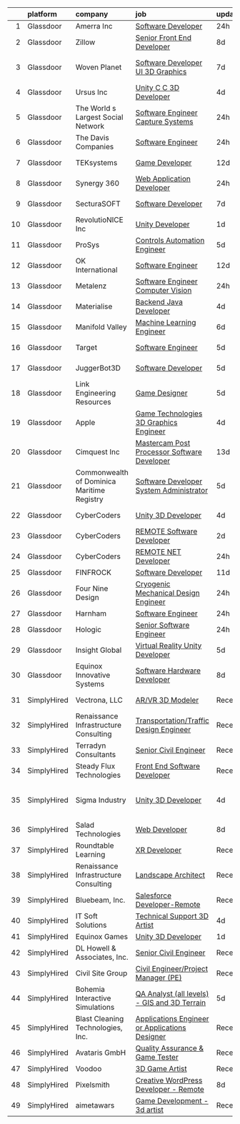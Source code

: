 

|    | platform    | company                                    | job                                                                                                                                                                                                                                                                                                                                                                                                                                                                                                                                                                                                                                                                                                                                                                                                                                                                                                                                                                                                                                                                                                                                                                                                                                                                                                                                                                                  | update_time   | location                   |
|---:|:------------|:-------------------------------------------|:-------------------------------------------------------------------------------------------------------------------------------------------------------------------------------------------------------------------------------------------------------------------------------------------------------------------------------------------------------------------------------------------------------------------------------------------------------------------------------------------------------------------------------------------------------------------------------------------------------------------------------------------------------------------------------------------------------------------------------------------------------------------------------------------------------------------------------------------------------------------------------------------------------------------------------------------------------------------------------------------------------------------------------------------------------------------------------------------------------------------------------------------------------------------------------------------------------------------------------------------------------------------------------------------------------------------------------------------------------------------------------------|:--------------|:---------------------------|
|  1 | Glassdoor   | Amerra  Inc                                | [Software Developer](https://www.glassdoor.com/partner/jobListing.htm?pos=113&ao=1110586&s=58&guid=000001811e14477b8648301fc4e10669&src=GD_JOB_AD&t=SR&vt=w&ea=1&cs=1_3248fee7&cb=1654067054982&jobListingId=1007906243841&cpc=870769263AED881C&jrtk=3-0-1g4f18i2apkq3801-1g4f18i2n2cgv000-9ef227baf8ffa14c--6NYlbfkN0DeXU0vMxLyKhfauY-dgUBa_3v1DHLtGGo4EP_Dl8CiY1CXhE0Alsdb5zy3tqGQyflpbEzbcX0AHPVPfSwl0YpHq0QpWm_2AeC-HeXi_1xw8TQLltIoA67W5-A_Wuo-dVPnC4cjwO4bSvVoTedQ_HpRNfGU5fGpF-9AfN8xqZkaA-YUrwv0-qXnTRQRukpY2705gX5cJojpHjo3CwAoQopZtTfU1xrMVjLFAPSO0NyPLQKP6EgGJEnZ-iVI_9zdMZig_VT_3vl4qoZ6WoWqW3Hy8vgYYe5Y4SfzilHMO7y6ix6HeOtWlaEj0B19ubkbrremhUAUGNAiwqiWt-OcT0Nn6E39UPTwwPPr_TcfiSVXXv_z_asq38mq4MekoLRhKGSqLMXytjr6XPxn6pSC6dalgNbTligLDv5tb2XywChX5jgpcTm3ioXvhjSsmfF7PJRQR8xwB9fFzZzQfexhvl5GHR4-RNjvPuVrB_5clwZesSFGc34LyU3BohyBvUo5TGAbl-YOjfB89w%3D%3D)                                                                                                                                                                                                                                                                                                                                                                                                                                                                                                            | 24h           | Houston, TX                |
|  2 | Glassdoor   | Zillow                                     | [Senior Front End Developer](https://www.glassdoor.com/partner/jobListing.htm?pos=115&ao=1110586&s=58&guid=000001811e14477b8648301fc4e10669&src=GD_JOB_AD&t=SR&vt=w&cs=1_0fb8f992&cb=1654067054983&jobListingId=1007885818152&cpc=61B26E8FEFFA679F&jrtk=3-0-1g4f18i2apkq3801-1g4f18i2n2cgv000-5f1ab62f840b6fab--6NYlbfkN0ANMurRYyPEXg08u6OamUd1Mvhk-zhFSGYIZgoJR86UvQ_x0FKK8TrZZD49G3rLjS_Y1LbQWLx5jycOR6013cxawdBDgXjNWoLra0NK2tGSUKFhweRgdIxRSTkplgTUpz3ePSqK2BaeWgbq5Rm-Yt5puBME04TASXW0MJDXH9qJzEPorQn0Fn67XGb2Xw9OrXKhXX4wcmIUboz4X1s9zlOyGWgXA0-Z4xrO13dj2ou84DwmfvyhGbYNMrcDD5RFQ6_XaMmSTWE-uMXThpae19rguBp7gLtvcbN58rJy6hjhZLK1sfwjGi9h6QBOpJqnKT0HhZaTJ8TIy0ei5jPYd2-BRiKTp9-iWUwjiRSqGjQeMTugl12qCra5C-fVmM_GeM7Mk3zQyEoVuS-baw0bfHfO9E4x2K7CISb5HulDxqKR0f8WV8t1Oht8068kLqcxwiNeY_YXiTn45mAJelND-fbXznE7N5dS9Yt6c2jZ-zS7pX_Ac_xOv-Gnwi5Dh1mK2Evs51LnTK-1dV5Hm8aLXHOxPpAkI80QUUwT0tGLPP67anT8f-Du1vh8-JuNxjcM0VUMAiCRd76wv24KcglFyeHZKR-atvEZ7fqreNMJEudo7I033ECrlV26H-qL0l1BdcUbIpT1QVQSPtVDmjr9PKvxOUthdhitxlao5_0INq1WipRAPQtqLUmZdDO7UE__9AwyFsoUQKn6ety357DAgdUjBJ84PTZ-IFt7fLDULYktT0c_YN4S2uiWpk1sLgHHjVg1XQ9FwedhqJBmlDoDDVodwecHw2WexK_jeiYgyjjM0WrulFfpe9xcZgxCsw_ydK0Goy7k4KPtqK2pTutG0zzsmhwmK-kagh54iYK8dM8Nb6Uk_dJH6vY-ggRTGo4iEWsCnROMwnswHBv8s5f6v2ecu4ncBFab5mY%3D)                                                                                       | 8d            | Seattle, WA                |
|  3 | Glassdoor   | Woven Planet                               | [Software Developer  UI 3D Graphics ](https://www.glassdoor.com/partner/jobListing.htm?pos=122&ao=1110586&s=58&guid=000001811e14477b8648301fc4e10669&src=GD_JOB_AD&t=SR&vt=w&ea=1&cs=1_8b4dbe6e&cb=1654067054984&jobListingId=1007890992132&cpc=280AB1FAEDD8D536&jrtk=3-0-1g4f18i2apkq3801-1g4f18i2n2cgv000-7c8ecdf940791dc0--6NYlbfkN0DSgjPPcnEdvoK3uuxfISLALE6pB1FR7YSHOr_tSg5_QCn410VK5Ds4sai37YL-FnH_M2Fnv0gjQ9TOzNTRle5O8StGDaF5nwXTjI4WZakCJvD0hoVC8rY9ZivgsNBzAZH1yAVgljWPxrQjSfhDdac-mVtFJvKlX_SSyDg74TVmkLWO-wnLXDbREEOO9CcPjAjpMOwZYj8XVm7O8KheqDZig0UoGQJfkwHFJbr_gMH89GKTlK_raMKANvimFaPCaaxzMhIoNoxlfolOpvzVH25ZOgtW-ZU-7dO97_YhlBV5OVPWXIlrwGrTX9vtffm7AqqD6FXKzZSEd27kPdBH5ctHSjaKvWGn1SC1G51poN_KUc1PQQT09MuIHo6znS3EIubzjpnZOKTdyeyheZn7TKTR4lLKJTriqodws_iQttOYNXpBrZqThup-KyikZs_IOXl8_N3zFKhLQ8FtgU6z48zlG6T-kgAOlDrbTA7R6EjH2ByY8zR2OAsaKI6J_p9um2v-4aytvw6vrqaIi6j_mNbN3hkpiFuuAHnf38SbJnypt42I8e8BOMFJD9RgXjLtukI%3D)                                                                                                                                                                                                                                                                                                                                                                                                                                         | 7d            | San Francisco, CA          |
|  4 | Glassdoor   | Ursus  Inc                                 | [Unity C C   3D Developer](https://www.glassdoor.com/partner/jobListing.htm?pos=119&ao=1110586&s=58&guid=000001811e14477b8648301fc4e10669&src=GD_JOB_AD&t=SR&vt=w&ea=1&cs=1_0c7f8eff&cb=1654067054984&jobListingId=1007899085214&cpc=F5E96E35A1725171&jrtk=3-0-1g4f18i2apkq3801-1g4f18i2n2cgv000-e94ba3e8f5e09dfd--6NYlbfkN0CT8vBT9H5mqECx2dfLV_FONLPDKpIRssxVwtj05Tmm4rA5I0VNOPdM1oYsK66ov5pDGOLJHGnDLBGJyQ1GPi5-bziv7MwQqUEBr1DOUreN8GzYgEC_gJlyWgSfTpdGPPjD4QSlY1HIR-NFpcoAXS27VgnrBDy-bqdhYISd3i7bD79cjzAdSEJN2VeD1TohrI3Kl6f4QCjwczBeNwLH492qEibsIYUqUqv1obeyjhm_U6tXQQQYMvB0oqKZB-4clx3_VDDAtfbIzk20XcGIijaVf1iB5mIjDtsGc4bWVqeZW3rlvCylL6PtwqdlxRLcC_tusSnNKVurm-c1d-GjwcYDbIZNJ-DYqS4hw0VrJlq6llBSDVc-Juf__BadU0uzlxcgotLz-PTagkCbRMooCz2tqROxSl77ccmnRe8YFBMa5JaGtHwi2RJKsPo6Q8-wOUWNO2badF__AL8lRiR1jB6wgrkY_tnA_IcKQY75uzsv6KklGQez1PKJPY6FuPwL5XO2CcnqrSpUAULfcM_Ppmvx3sYvzx2bfNcnQ9hq26Ue9hZ4UliYg5_TnB0P_jKdQM-8Pb9uNtvQftgX9eNodxidmBu829yg7UXZqN04zJ02tFrM9HrTHHn_4H10l-289Jz7ydgfakbEOw9fj-IxE7JMHVM1X0b-9kK6skXSSgXImGtviEM_D0yuKEIW3CCjlvwFHY5hHjD3lF6-iaGu4C2SS2jGZLlrUfnEDIVYkA2sjGKpC4yik7z-ZQ-vipvvfp9-bZz3R2l07q3hqmt-iFcy2gkb3aDnrS_M0kASQfdxhkdR6ZJkQ5lyZBEB8xiBRrcx4BeWBP5oC9udh6T3o3C_D73HDg5BcnPE37CiTXU1ew1T7mjjtC4P_-WqBUJPekafQ6ROBTlJ1gRyd3UWK7lwCPGM26tJCYljeMD3pDL5r5N7smstZVKHXBeyEUyAZ3LH6-GnZeo14ah6-ueF6PZFod5bV0wtI2M4vw9JvY-yvG3nooypHVVS)  | 4d            | Redmond, WA                |
|  5 | Glassdoor   | The World s Largest Social Network         | [Software Engineer  Capture Systems](https://www.glassdoor.com/partner/jobListing.htm?pos=127&ao=1110586&s=58&guid=000001811e14477b8648301fc4e10669&src=GD_JOB_AD&t=SR&vt=w&ea=1&cs=1_2d13b541&cb=1654067054985&jobListingId=1007906711836&cpc=F5E96E35A1725171&jrtk=3-0-1g4f18i2apkq3801-1g4f18i2n2cgv000-79c8db4cfa7dead7--6NYlbfkN0DSgjPPcnEdvoK3uuxfISLALE6pB1FR7YSHOr_tSg5_QCn410VK5Ds4bQGcKtrI548lXiDamFa7Aft6JX3T9IceIq32Z2oAhUEilFu0dQTXI3GJUxm8jQIlBLIFTxtUbZup58ZMFBHEPo2sK4SobFEqB_O2CRgBDnjAWLr8WediJ2dTcjs2ves9NvEU7fjOYMJS2sMaVxHGWk-SvcAFOEB7m8UlCmmWCzX2Vi92CbwrUciQaz2qz7zcNANWs9eVeWSWMG_JWMDEp52KkQyfC80pyDTeUO6edeN1pKXvMq9XCecfzyJEuAaOS2g3r58lGxzeQbH4SQmB0v75sXisQf1O7pmEvcEoXNiW9vYkTC7xitTiHA1-9bd5SLpOLyWs20wGXdxaHSQzbybCy-Xhws_3b43sD2Zil0njAwnsw4yRQeVv_vDBUuVIQ5aHC0gdyEFm1MNTG85xlny6lOiZ7Lh1d1QkGxeRWfF-1nEvR30LNqK0ttAoeL24wpMx7ZuNOF66sXJ3B5iGrFmkh_xVpUDpd1wTj00ZofgV3zsElmieuWlGxAbWYIC65BTY8hkzZQHz6p8C-y3TMg%3D%3D)                                                                                                                                                                                                                                                                                                                                                                                                                            | 24h           | Sausalito, CA              |
|  6 | Glassdoor   | The Davis Companies                        | [Software Engineer](https://www.glassdoor.com/partner/jobListing.htm?pos=108&ao=1110586&s=58&guid=000001811e14477b8648301fc4e10669&src=GD_JOB_AD&t=SR&vt=w&ea=1&cs=1_e67dae3d&cb=1654067054981&jobListingId=1007906999295&cpc=7B914D47B0B0E7B2&jrtk=3-0-1g4f18i2apkq3801-1g4f18i2n2cgv000-eb9eb2108eb93354--6NYlbfkN0BRcvveF7UWhwRa-pIH6Y9cCEJrKOIzaA2LVLoaFhHjlPHZrbi-s8scUVN2jhN3AJNsIFM-1ivehLN8XZyKKd7ziJShB8S45CMX2JZa5AOnyaeyy4Nf3pwkMbw30OBq6uIZwxj6aId5AvBLEodQbdaOz5yyuYQcr9kDYg1-sKV9rh7YEICG3FqgKDOr-n0wdCw4ITv_RP39ivAzDWJGe0yJ6FvQ2OtLEqihd8D112-9MvGc4tPkr5q7Lv1_s6sI0wm5l1MeTvgzJs92xRyfAmpFi9MY_eHOYoVMCqaqGrpy-DUhkVp9DZ-dyrkf9p1Qp3ndhBIY938HKRfkpYTEkVeax56ZvxByAWKCx77sXlNvQx7c5d42NOWaq-7PaLW9lwwY4m0gtvx12q9iMBpE4iS2efTsiIIxRw_i_lyvXR4_jaYNROm629YVF9mWmPh3UImo9m5V86yvoxsZg7zLsiVcKjwYdvPvelF_uDtnQJoZT8Y3I2n4FJVioyEF1MLhjDIL_0YWSh1CJTLoSk3iDD0-O1VtxKalt0QENHBWXpuuTQSNjU821fb41IPMcTfpzl8-WctpEK0aZOXBDMaSWEzTbAlsh63DYFmS1-i-ArTPalyOmXxHp7miNSNZdp66y812ohtnr2S2VmDfHtg8wEh8KTOrGmWe_xDIqtHU6schSHa8uyvdVM76zfIk8FVcdTBSnJVZe3C9YAvsf8ShyKMHGsSM3-D0IOLemi8sDjLJ1JJDFKasB2cY4klcfrKMdiNbGpODPtWlqlA6fpD2BmoGD6kPxkct61k5rRH5pHKzni4EES4NVuGb)                                                                                                                                                                                                         | 24h           | Natick, MA                 |
|  7 | Glassdoor   | TEKsystems                                 | [Game Developer](https://www.glassdoor.com/partner/jobListing.htm?pos=124&ao=1110586&s=58&guid=000001811e14477b8648301fc4e10669&src=GD_JOB_AD&t=SR&vt=w&cs=1_0276c972&cb=1654067054984&jobListingId=1007875996476&cpc=56C4EA4A1A191A49&jrtk=3-0-1g4f18i2apkq3801-1g4f18i2n2cgv000-6bffca2e1afbaef0--6NYlbfkN0AuKz8EBO1xHDEL7V2YF9xF3dC_I9B9i-Zw2Jh8clPMK9BxhHDJszxSyW718EipT5Oq9GRhNCC56mPg0JChckExQGkTED2HSRuhdoRcyUk8TPVF4mU0Q-baBuh9Zc7UF_MDiwaGijfRq_ioHoK6Xujvvr_2AEaIHGKCLRBJg362LpGZoLQBQlkAdkpQddzWe_RNwoGV04N6OE0zfsysZGuNPSx6TOt6bJvpJmxdJXeei2DKwvYFmhgzkzgkvfJIvgptlCO152BSMZLWDywA38BOSN9FM2_861Jw3_sLTAsmQgfL3yl3JOefX-BH-GzTkiA0geUqwTNvlOV2dq-75LgMHWISzT5mBMADWN7jSvF5IUsHtAz67hQjnm12gFOkJyH0fE7gFmVZi1ZPMmaj1K246iDTduqSo9gA7dQaSUQOtjvKWwNb0NdPjM_1ICwNWfdzDJ_SRVlD21Z3tXq9TtIqb3dLOc9rc78Tu3_yIKtZ22YJQ8PSreZYKWGCPmPsxnWlkSiM69IiCFKqyxKAeyEgGJtfC50C9ahRSv_UPtspJrmYDHYR7K5X-7SNOPJ-LzzJfzBC7zSFOqolXdaNiM9irOg_DDtrBJM0jyY1Or6loBQexMgORpAJysEomnq0_76K0PK-QCJ7GYiFBPzs6T_ky_P4ktb0zq0rdHmm0c4Bhik0wqI5-Wyq7Ry92r--znmtXCHprUE0LzRjfvawLIXaJZBOmzpbtsEPO-s3-HNFx8Pti2HNZHLW2NExyBWZ-3NAOSb-m_uXGZ3UKWqn7Jcw-Mhjiu-4i7Eiin9IOptPkC6eYbPeocQtOnYGeN9c30DJ1kqLMB_R462C4Pd9klmow9Ym9RfmyaG5I4IL_G6hrX-d4679H6CubQfQwda4EviTHkKum5AR4PLA3byn6d-_lgnhBrxL4mm34El3GMcGlfjH4zk0d2czhUkM8C2zn4w%3D)                                                                   | 12d           | Cupertino, CA              |
|  8 | Glassdoor   | Synergy 360                                | [Web Application Developer](https://www.glassdoor.com/partner/jobListing.htm?pos=117&ao=1110586&s=58&guid=000001811e14477b8648301fc4e10669&src=GD_JOB_AD&t=SR&vt=w&ea=1&cs=1_39ea03bd&cb=1654067054983&jobListingId=1007905839145&cpc=8D52E76475A7E842&jrtk=3-0-1g4f18i2apkq3801-1g4f18i2n2cgv000-a9a778099fcb9f3a--6NYlbfkN0D3144mSAre_s2DyY13LhQs0VT40Ny06JpOHOzDNPfCMOPtH0hK8WyPBEVs6-RgPgnw71leSE1PhgTFvq6HnAv1YcNwtiSr1-SazMWYykE5k7OueXl2JYCw4TcVeV2uYaWyxO_ccL1RSxjp9bPI6cof3vJD_s4BxD_r6-nBHjOaO7Nf8Mkl1pECSwXtS88R39BwlcJyENXvPUhwHC_MfAJqBGZla-aZLpy7Yilks0WNB6NgIlJghjyE6S1NpmK7vnVvqEoSfFiKHBe0GSpzvGfHz7hDCuBQRaSxN2f6iFIoS3IL7_jtMVdZmxqzUNajdSh3NCOUe79vBnHg0LeNDtTFJW_x-uv176yKoRDjur1-UgOKJUMcio4Vf_rJlvs_WkQuJ1f4j3fkW0UtB0y6y7ZOFKl1CO6f76rY9TTiERa_r7yJ1uoBuVioV0xWLrh1TA2KQtp6NFef18x0Jy4H4bAvAVKNAmVtGK1NIb00ySpLXftU_Br-bDenACfN48vtsnQ%3D)                                                                                                                                                                                                                                                                                                                                                                                                                                                                                                                   | 24h           | Maryland                   |
|  9 | Glassdoor   | SecturaSOFT                                | [Software Developer](https://www.glassdoor.com/partner/jobListing.htm?pos=118&ao=1110586&s=58&guid=000001811e14477b8648301fc4e10669&src=GD_JOB_AD&t=SR&vt=w&ea=1&cs=1_84397b4e&cb=1654067054983&jobListingId=1007888920454&cpc=9EDA28EADF1DF7F0&jrtk=3-0-1g4f18i2apkq3801-1g4f18i2n2cgv000-6db70ae2f9fd6f3a--6NYlbfkN0ATmKhZcOqOqwgk-E6OC0vF_gG1j9DmuzR5uXhzTwamu_0lBDHSheZUm07CwPP0AYydyWXs400-8BbQLNBk0tkIe_yUaaXTLbYJ2zUCbsWQFZjj8uSfuXLRwenlOymZ_b4pFL62UsssiLg_vxMaEsHNtaTeEoKXIJCupApf93bc47VlmbLObLVrGHF3Zav0epzu0FtXmGVg6F6vzM0wTjWYaT9sOWlX1skEZqFkSvOKSDVVTU_hsOSNdnjEkTZbDx4EVMWP3qbf7QOUoycS7-fEWoGmUDMhbyAhaXgYnjRJn3mvBYOVZInGye77l-GqdWNinS6OpFj-FtMEvCzOKSNYySfo68PkSNFp81ygn68VeLcqdioYpC335axuPZRDLwl08gu7R225UCHQR4vl9Yp1v-m80sf4y9U_eybV-rOodcjrtY1ebDB8MpN_hCcNhavkirOldMukMjxWxZh4el1OJNBppTTwifSH9TDCmqJVV83IQLxI5Y-lewYFfSNbKTs%3D)                                                                                                                                                                                                                                                                                                                                                                                                                                                                                                                          | 7d            | Cincinnati, OH             |
| 10 | Glassdoor   | RevolutioNICE  Inc                         | [Unity Developer](https://www.glassdoor.com/partner/jobListing.htm?pos=109&ao=1110586&s=58&guid=000001811e14477b8648301fc4e10669&src=GD_JOB_AD&t=SR&vt=w&ea=1&cs=1_7a03be04&cb=1654067054982&jobListingId=1007904008285&cpc=2C031D2D3FF29DE7&jrtk=3-0-1g4f18i2apkq3801-1g4f18i2n2cgv000-d0576883d54a6d88--6NYlbfkN0AO-lx13pzomzdSppJUWL3QXsQT8oyFk4U4LWH8QC50ColyNbWeS4BJrJHc_fD-LM9HbmqiaJFWkWXIaq0w5k0NHlQYvThBgjiOkvX1gCiEmG5wJJBu77h--3z7zEHUUHUfr5DLRuTXKQDTt8OkpttX8vIUAi27UNZoDWO-F62s4ZbsgNd6tyIy3-zt8oGzXp4WMdvbBz5d3oQnXnz6cKdrdW_3rwk2cuvfFsXwx6W4xsOqWncCLu8jYMIp8f8GsJohd0WBavL_qjYQAxrpT31gk2GwU_fYlIj9Yj-JLQbVrCjj9ZZzi7gfUs9t8epfEsoYuBItIRX0RLW7hYpvkc9w9kcZODz5Q_qUpuSZ0pOAS_and5G3BS7h13yA7Ns4n0FWHSqW1todNPxoW2b3T_O96iH5mythIu60hDgF-07YnKupVh_Uo4DNUhgNZzRb5GO8QKq-Bvs3nftvHATAGKKXFlr-Mji4iKQw2mWZ8Kl0bRrMMNfTyslrLMidOCM9qO9ArFKjky4faQ%3D%3D)                                                                                                                                                                                                                                                                                                                                                                                                                                                                                                               | 1d            | New York, NY               |
| 11 | Glassdoor   | ProSys                                     | [Controls Automation Engineer](https://www.glassdoor.com/partner/jobListing.htm?pos=102&ao=1110586&s=58&guid=000001811e14477b8648301fc4e10669&src=GD_JOB_AD&t=SR&vt=w&cs=1_b1ce3050&cb=1654067054980&jobListingId=1007895421291&cpc=38F37AD15CEF5942&jrtk=3-0-1g4f18i2apkq3801-1g4f18i2n2cgv000-3c263e6f64f7ec45--6NYlbfkN0AAZ2KOaAKSdSA4s6ZFM8pp2b9gbp5FFgZTZvio99B7CKbGe8w0J7iHMyqH3r5O7LINfTDwF8xttHB247AtmiMO362FZHrlLJ7hIMp8R2iwvg4rrj-3yeSLEDXGxRo6ZoqOeVFImf32yxs5mtEQdEd7HZ7XtQH9DnhpaFROumOtkVUGF8cJnrstRD-uKdkvgIj3YU9zv_yCOpH3r67ZMvjjonFXWaKMooGYSQFgwIZi0FmPz6QCFhQ0qTnycuNaVoB1Nep3cDC2-qqSz4C-YWzJGIGXcWXzqXNeACT_r7-c9tzC56Z9QZpTfwTBF8zcZwDunyDqmsteqtKVQu1CvP1zgqI2MAUJwyQfzS2Dfy_UuSbr6ecYoXj7kXPFqWmBgoVsLJFtX0X0tOorI2cxMoEnwhIG07AamiT-hMepjDr7fQrGEchJ8L28c2Zr969rXt3WyOOl15rLIp9g2JJP78iT5nUARBaTWX-Z2ufTkYN9SGqAEGKesxbsXvHk-n5mE1M8U8gDvFhPdJCTg0C0eDBpdTMKe6NX4R87hu9wve2_yI_-jshI1r-0bNg7T8WXWe8hQD9JWE9wdcYtXSLqTBtCm76q0ocggHpeGxS1WhB6QKAT5nrG9TYQNqwx35Dkt9fCxYGk2EiNL2J5WGDGjtbJoSjdjLWlCUqOzTeAEznw6iYch_RUWRv4Bp9UUnAb2hbH7b-gpDFI4yVHDu3ddU5p7Hg2rsp4A2x5o_SReOH2YA%3D%3D)                                                                                                                                                                                                                                                                       | 5d            | Webb City, MO              |
| 12 | Glassdoor   | OK International                           | [Software Engineer](https://www.glassdoor.com/partner/jobListing.htm?pos=112&ao=1110586&s=58&guid=000001811e14477b8648301fc4e10669&src=GD_JOB_AD&t=SR&vt=w&ea=1&cs=1_d774e881&cb=1654067054982&jobListingId=1007876043051&cpc=C6B4EF5A80B9F897&jrtk=3-0-1g4f18i2apkq3801-1g4f18i2n2cgv000-08838ebd8526defd--6NYlbfkN0A2OntF72K11j85iPStg2HO9El1BZmiGBzqg6RYDlNi8IzBM5CjmOGpzN8jyz5-5XstjXPn8g0QTXmkT4Geyz6Uj4ZKPSIVlmCJCgc880yflw0ZmhmNxVVJscRuMVY6yIUd6hj1cr2hm0tX5b1FkwQFEvapd7OrUrCj_Fi5VI8ia9UgPkClVXwzONXl3FXsXoMl6ONzY6qHg1G5-Q55e3UdfjnnP1b8ONNJtW-QUxOyS9S-b9oa9XFR3u-8_RtKPH3MrPvdrmRPx6JJmB2IfdsNfODbDrijfFNMeYu99PkZ_8CSa-PeL5y53uoMIbUw0WQlJ-CTzqm18HdRKY3i20xrpiBijZlWNexk3Ldy1uJj-HtFF0jHZohVrq2D-yBXd1gepRlNwxi-zUmQEpri9exLu7Zd2xCcR1Q5lP6iOSz9jtTS_8VcqQliyvevKs9Ht3czfCebzt_eMbgPr93vH-B6kDXToRdaCHWlRnxSFhZEN6QJtHi7CWr1osy3g6_7L1g%3D)                                                                                                                                                                                                                                                                                                                                                                                                                                                                                                                           | 12d           | Cypress, CA                |
| 13 | Glassdoor   | Metalenz                                   | [Software Engineer  Computer Vision ](https://www.glassdoor.com/partner/jobListing.htm?pos=103&ao=1110586&s=58&guid=000001811e14477b8648301fc4e10669&src=GD_JOB_AD&t=SR&vt=w&ea=1&cs=1_27ad0032&cb=1654067054980&jobListingId=1007905251366&cpc=2C0945AC5067B68B&jrtk=3-0-1g4f18i2apkq3801-1g4f18i2n2cgv000-6c4c806135512616--6NYlbfkN0CtwOkgDuej6vPfWODMxjOIyNEohQmdYMppGq8y8dOpBk5eKZmriSFYRd3MV0qcKT1Xmk1QVTgDoielEXXvhgIv_VwBl-wuH8ZA6FTzwXSrym5Y-qlK7M6P2eOQAyh7RVnvc7TqzE3FZ4mLTbKp8wS5LfEfsHT00zfnZQBQ06qDDLDrM3uFZkk0hEpfrYOMgcrnt_soGvn8bPtfd22y5umtCvpgO6wEk8bXpZiFGQIkrz3nZNcQ1K-MJ5ogcGm7l8FP4LYDJyzbv4g9jVbAY2z2z92RCGBz54zyESON_7o5tIBZoqZzFBIEOX4vBOAUO_GVx7O-k0a5abpZ0JzVlV7JCZdPcg5KIq5_1mdBuDeqqPrxf049YycyReAOp0qlt2ityfv_gTgRXqixaGYtdU9p-JdNyELHfEMtR8EzEH8tVlTr5y77O5VrXJGSFzkS8Z4WH5VIjHtaflfMDPtXEgdYayNi2SqWH51yKLBbkY8eM7GrU3nHtnz1vyON-4paKWRBVgkcAXbgCw%3D%3D)                                                                                                                                                                                                                                                                                                                                                                                                                                                                                           | 24h           | Remote                     |
| 14 | Glassdoor   | Materialise                                | [Backend Java Developer](https://www.glassdoor.com/partner/jobListing.htm?pos=116&ao=1110586&s=58&guid=000001811e14477b8648301fc4e10669&src=GD_JOB_AD&t=SR&vt=w&ea=1&cs=1_34ce0c37&cb=1654067054983&jobListingId=1007898576123&cpc=75B6770C194DCF89&jrtk=3-0-1g4f18i2apkq3801-1g4f18i2n2cgv000-c5f81152a7f187be--6NYlbfkN0BL1DyQYBK1tHwoBciZhChALBxjrhsy8rFgUIA85pUFUYWyD8JNRbN5GbuOwVOSt-OqlM_96OIZMvFGhrgw9RqEr8FVKjqsNwAaD00HF8SNaJ6UbA5D4lMGHNSV0MS-Is2bTqsuhDqUMBPRpJAO44Y0UO44DCtLsuBIGe3cEj6yKtqvAV6NkzzlAnHyLLGdSddH3_2vDcoMIdUPJeyUnAkCo7NsRTvbWcQx5H17GAms1h_1Jwgq926p2EKEP2jBM5WyPWYnLXAHXL8jX1ssMJWDR8ewJ4bk5tzh_njTH6eJlOom-o0VTsnx6YXfL0XrZyaqHJN2x1-b20c3YYCOe0FP7tA8A-vaWHUv7h5jYSKxsgY5xtQLP7N_4HA-OXmqp4GK_5SOfeqrCBf9mdLqbX0IufU-ACD3g2zxFj45wa1WYQTXASowoi4lVcXIhFCEdFC1szmHIzmxxqddl5J_lI0vbzAYzUzH0smLmHjH463xC8FJCeufgJWuKYYD1Bk12Feb8a6mOA0fsw%3D%3D)                                                                                                                                                                                                                                                                                                                                                                                                                                                                                                        | 4d            | Remote                     |
| 15 | Glassdoor   | Manifold Valley                            | [Machine Learning Engineer](https://www.glassdoor.com/partner/jobListing.htm?pos=114&ao=1110586&s=58&guid=000001811e14477b8648301fc4e10669&src=GD_JOB_AD&t=SR&vt=w&ea=1&cs=1_3c7cac4e&cb=1654067054983&jobListingId=1007892342522&cpc=923E3B470662C757&jrtk=3-0-1g4f18i2apkq3801-1g4f18i2n2cgv000-aee5fbc19980174c--6NYlbfkN0D0ZqxdZg2TwcIemQ4yr89eGinLCR7bn2QHXosobzuZIISjxMRKT4E3qfNpVFwPB_1OVYuPvxnNjuS8DeLkRHHdzBxZDspFuun_YXZC2WbMLPg1htwxRCgeMIwi8QzzFRlhB-uauEso6Hp-UHDfVpy4JBkE_t-zYpvXPmKntdRxIuMF5oRkQIPExmvQRWMNEITmtCxkC44AZGuqmrNTNDEHgYiL2KQU4yjaQv8fsAanc2pxRaHI6UiNVNfC5IZHJdSKfMZOzUZnoF1SkPexle1rSjIqMoWbw81OgcrVHA37tKEAt5fPcXNvb_JhAhBGJojeQbfBupK5un6I_zKWCNf0WDtSrkUCypx7Elg77bNu6zQ3m65GTdWOxBTozAtOkYVabt4FcSyGH2FTickSsyFqwO8T31NZAaLFCAt9SX0Rnew7_4qddnm8_FVBCmogFaZbRjU-1hx5jr6_wGdlDZn_8QJnjtbdi4pGhI4NswCI5zwYhmElSWSfi_jiEImhG94xkUXPTzb5GA%3D%3D)                                                                                                                                                                                                                                                                                                                                                                                                                                                                                                     | 6d            | Los Angeles, CA            |
| 16 | Glassdoor   | Target                                     | [Software Engineer](https://www.glassdoor.com/partner/jobListing.htm?pos=110&ao=1110586&s=58&guid=000001811e14477b8648301fc4e10669&src=GD_JOB_AD&t=SR&vt=w&cs=1_f3d2bb77&cb=1654067054981&jobListingId=1007895429194&cpc=3F31A6B851F28AB5&jrtk=3-0-1g4f18i2apkq3801-1g4f18i2n2cgv000-42065ac41c6aa2f8--6NYlbfkN0AgONBeCfCTVljpwzR96jFX3mtyFC--n153CYnqiKkqIbEzGownH_L0_wgVvmdp1a2bfVqkckYn9ZGDRyvP-1N9wBGO29g7IFf9GLepeB5XrRUyNVK2IdHSye7sLCOCDJWBmKU_YhTXwDhNQetnBWWs940am_X0JYXzDsLnB15uoACGHawiJHYWzolNlie3De5NIPkCyvNgD2uzCqJsha3tJxG_FYnuujKWm4Kbqz6htGE-6rmFE9Fa72z1td_PxIH7juxoTnPbzNKI5xhIq2p7aaZPCMUOHmofkoNNY2F0iCXnyjLevUTpNdCarhiKxigQjImE0zBGkOexVbUWLbWMH2H95Kx6VUcA_vS1gvSVSquMSH62_sgODMvA_sKjgFasiFa4N0lUPsiEDey31BvaZfkwP6cmtzIduQRN_1ZEQfrEso5f0MKpg8TxUPenbzg%3D)                                                                                                                                                                                                                                                                                                                                                                                                                                                                                                                                                                                                | 5d            | Brooklyn Park, MN          |
| 17 | Glassdoor   | JuggerBot3D                                | [Software Developer](https://www.glassdoor.com/partner/jobListing.htm?pos=106&ao=1110586&s=58&guid=000001811e14477b8648301fc4e10669&src=GD_JOB_AD&t=SR&vt=w&ea=1&cs=1_79dea58d&cb=1654067054981&jobListingId=1007895529020&cpc=297CB4EAB7D64A33&jrtk=3-0-1g4f18i2apkq3801-1g4f18i2n2cgv000-fe487e633f2c9d77--6NYlbfkN0D6R_LooIo0XrhooaEU74opfISuQnu_V8ZR3VJvibYqco5pcIz0yYB8Ieqd1FkhICQdZmwB1le4wLprn9-SLhES_P3_FDVEzkuWPMQTGt_ttZ29oX6OyOlV0ANOoVlJipMkrSpf5-MPTLxiViNojMGK759bWI0xcNHN1aAkc_MVoHbKbSR-NGx65tNAebyb_RBuHspPbL-_ve0coJSfae9p54LRtz0-YLmEIJV2mGHy5VHVKTAUBNdd7gqv-mYM7bQBesmT2pUcGaqlmuy2f1yPwjrc3bwNePRXMk-IdjLXDJxz2aN2HUlBhzLrBG81d0ce07cERYLaQ4Lz0uCf43WoCdH7vRJtuH7xcoGX67kSX-4u6Glc4Bn0vc8DZoJHtJOAqntFmkqHQzJBiBJwf26BegxcgO-6pRFdimRYXf-QIAF3ifj1JozzXEtRhSiXCIkqE0NqqArHlxhe3p0kMcW5I7IhYyd4T_rwbWL_dDxA_eQSX2PREE2442G97ETDiRU%3D)                                                                                                                                                                                                                                                                                                                                                                                                                                                                                                                          | 5d            | Youngstown, OH             |
| 18 | Glassdoor   | Link Engineering Resources                 | [Game Designer](https://www.glassdoor.com/partner/jobListing.htm?pos=105&ao=1110586&s=58&guid=000001811e14477b8648301fc4e10669&src=GD_JOB_AD&t=SR&vt=w&ea=1&cs=1_f7104439&cb=1654067054981&jobListingId=1007895046332&cpc=96F8E6828E6A41D1&jrtk=3-0-1g4f18i2apkq3801-1g4f18i2n2cgv000-bab08b7fb23a502c--6NYlbfkN0Bi59PLG-jaZxWB8GcNlFEjak-PLT4xOp0eHqHcFBwCFKYYVTHzP0Rnc5QgJR-JH1VJx929e_qIf5MtydOsPf3gJA99b_7LVJKZGboLaB8qxXuuGqZH56yaHO-7s0bJB_sa2qwce-d3mn174xDQL3-rTEHyXQDXzXJyteH8lYK6xMWLZQW-WluWhVVQgVOVMC5AAlGV8KpmNaliA2cy6z1ZCsItHwvwGp78_nXzmDICtqUcirM8UW6ewiH90vPtND2YixbeqRVuwO0iears78PIHfjVND7EDQ0Cj2Hc6VZzgztAXia5Ea2DgkZn3xoTsPV-AjgC0O9Kbxb1hcgVQ3HeCr8F5r5GLMNpIkh8Zl0DvkWZpSgbSVPi3wmLaB75Xj_hd-FnzmvtuGQzliGAChq05LzxjDCAl8J8PCbp1T1p4tAMS1C_x8Fns5p0n3ThUa00ABAdhBdANS62GnseNLBcCHKOdoaAWHhamTRHLgnAP96gTGfv-VNg)                                                                                                                                                                                                                                                                                                                                                                                                                                                                                                                                             | 5d            | Philadelphia, PA           |
| 19 | Glassdoor   | Apple                                      | [Game Technologies 3D Graphics Engineer](https://www.glassdoor.com/partner/jobListing.htm?pos=120&ao=1110586&s=58&guid=000001811e14477b8648301fc4e10669&src=GD_JOB_AD&t=SR&vt=w&cs=1_d7a1e147&cb=1654067054983&jobListingId=1007897913384&cpc=B101C867B3EF2D75&jrtk=3-0-1g4f18i2apkq3801-1g4f18i2n2cgv000-657f79cc39d85f12--6NYlbfkN0BvKrLyj5gPmtZO9T8euul8TCxuuKNOtzRJOomxnwSEodTz2Bc-sPZlADHp0xxmf8Xq9_ti3Wl2aurzOBya4B5N2vDLSOWj3FoiZwn5VzDo4mTgHIfcvSbGAbYXfazgkjRHIVuG0gGPMcloBCGq74MPOeeEQvuX7LK_dGcQtmVXl6oOXTxqkUMNBoIp9CaEbSJ86nH4UU5YjLq0HvohmhkDnpE7gmWUfba6gxSUS8f7PZgmHPkhmqosWRjD6BKHSy-CiGddZS7IT01kvcdtzWTC_DATdrrsxlrt2_aOgYIK4WR9aZzsKNtWfJEGdooc5e9UGADFibMOovXXd7bSEyj8bxYiLwF6jAMDGtnfcrc-ezhojZ-nJ_g5I9M7lqTZJgu4NH0XZhzIz_QIGjjveSvcogN6qjkrBzHPonDnADL12GH2UoCJ9Jm6zNs-RkxwlapK6rayOgdw3hPD36Z05KMm74t83ASw34l34vsF6hnbUMJ1OfB-N5xQDQ9tT-Ntlny24QQu74gHPjgd64vDpwL53tPcF2Kf007blq3DuPXq5-RMYe7GN1aVqR0WgUvYLVigODxEN62FnsseFIvaU7AjcQUJWWCZLoAcNHU7yRoxdsyUxh1EcTLnjLwMAd6qjFyh939ixYg6MVGUQb_mIPb9DYZuNREG2pXjHEaaQikaNyWoTSBzkoANERZwoYMVEGcDLp7G-J1vbeXDUtrv16nkdNmWx5Y_OVmXHOd77sWCfgpsIbRfZdna8S3FCkWl2bD9EKGnzB8ewZbMKe46t4DVS_xw-p4kY5cyrW1LCi6pCLvyWqhun9klq_og3TTIonOfYTOK9haG1gsJdXBghNRl0q29mnisUpdPIjhII7oFHlBQEt50ZXhKUBzyXrF057huhzE2uDQZSsKwn6Bp487yH52ywSOKvwF8XkdMTJkcfR3tNqAR9LSkHfzcdL8DN84%3D)                                           | 4d            | Austin, TX                 |
| 20 | Glassdoor   | Cimquest  Inc                              | [Mastercam Post Processor Software Developer](https://www.glassdoor.com/partner/jobListing.htm?pos=107&ao=1110586&s=58&guid=000001811e14477b8648301fc4e10669&src=GD_JOB_AD&t=SR&vt=w&ea=1&cs=1_218ccf09&cb=1654067054981&jobListingId=1007873648139&cpc=F9A77EB4FA44235E&jrtk=3-0-1g4f18i2apkq3801-1g4f18i2n2cgv000-495fe69fc4650519--6NYlbfkN0ABEvD3W_dWeet7PmEV930QKjqFmbyGTUqOKdOz2W8BhokxKuEY4UPHeX5P1AD_hNrUi4cimU3Gg8u8KM0e5atOseQAjL15VbmiesA44coSqNGjatDxiXDnJlnduRnBrV5NywxS7H91jGBPqr5dOforOV-X5JtmcM3UU2lOP2OX9syiVTtzvwVLob8AqFnwFePEmLL7uC3e5wbM1M7thvlZOypgHpD25wcEdHd-xzdNVEZwjeBQQTK4D01bjpYGzXrfIZLOoC5YwBHHMEE0_H6a4BDjU2coDWOlOVcSef3jT57aLnTwx-ZhXA5eTzjoLnnvG_2ki7SVQnqQIHB90pHvfm_VRfyDWWJ4vK2DUt98tS-lYsdaFlzc8bLne-0VHu8wKCvtww4ojR3lBB1bDFziBTQTP7-gKY8xFt9YF6XXYY-747kanqfPTm7uvf48qSbdzguHD07sdN2oX6oijRkEv5IjdDLFYsmE81b799F9MFhf3MbwK2_wahLtl9H_gERhCSa3jxyKATyUIpeaLeIzqR7UyBbU7lY%3D)                                                                                                                                                                                                                                                                                                                                                                                                                                                                 | 13d           | Remote                     |
| 21 | Glassdoor   | Commonwealth of Dominica Maritime Registry | [Software Developer System Administrator](https://www.glassdoor.com/partner/jobListing.htm?pos=101&ao=1110586&s=58&guid=000001811e14477b8648301fc4e10669&src=GD_JOB_AD&t=SR&vt=w&ea=1&cs=1_98f59abf&cb=1654067054980&jobListingId=1007895541601&cpc=78B7A12F7C1A5754&jrtk=3-0-1g4f18i2apkq3801-1g4f18i2n2cgv000-d38d22800ad2354b--6NYlbfkN0BdDHiSlq2TKVYTvK036ioTcRDjelCKzvFOpLFiF--0iclsk7W_aEAp96W-52RDhlrP56bccnuytX0NfH7jqw5K3GOG26hBRl9fOQD_cgtTA1mA6hW7BIymkmuMYO08IZ5G_P7UVuyklelPItdASnl6jEltgZsSweOTHxk96QCea3CjImbcWSvLFyK5qDhHDAafhBCuMCqR03vu7ajt5wm4Nf71HXLL6ubvBPo9PWFb6I6Eo7mYurPpJED-7WmyVOjREgH-fYZg-GxgFPjIWhlM0ePQNb92kfM2-qs80D7E6bsdMjbS-EiabKA7P9Wgdc5j5rCXksESucSQ27qlAfNCxm5WnY4OVYMoGxyUSvQGZkgJ38zFWSx-fourxV8P83-Bg1OgRgS5DhxG3uNTmOUZrDvNjfKd44VzOwJqXtEc3NxkPucqnQCaC8iTthWZt6-Iyko95jgLEJXcOSxq_6PTJvgEghmX91zcO2MsUK8GnlU1frnyVtjotKmZQ90d5agRJM1unXLFG28QmH2UOTKgdb2c1gMxEXk%3D)                                                                                                                                                                                                                                                                                                                                                                                                                                                                     | 5d            | Fairhaven, MA              |
| 22 | Glassdoor   | CyberCoders                                | [Unity 3D Developer](https://www.glassdoor.com/partner/jobListing.htm?pos=129&ao=1110586&s=58&guid=000001811e14477b8648301fc4e10669&src=GD_JOB_AD&t=SR&vt=w&ea=1&cs=1_5e0d5b47&cb=1654067054985&jobListingId=1007899082036&cpc=C4A69CCDBB3B9599&jrtk=3-0-1g4f18i2apkq3801-1g4f18i2n2cgv000-c1ebb6bf3edfb0eb--6NYlbfkN0CpFJQzrgRR8WqXWK1qKKEqALWJw739KlKqr2H-MSI4eoBlI4EFrmor2FYZMP3muM2xYGAy7bF515GyQrTPOSzFQ8toJ91SphT-fqQNO95fTayxJrl1R3IkUa1L1QiLmFobreqNkjzpUTvcWRXoTWQvZYZhNsEM-5yz8lWfWLDxkRMBFLb6vGpyK5XYw-fQ_PmfDeh1N1UcSAf16NaCRFDFjh9BOojZmONKoo0QGnxa_13teNo-nKfQTD6Kkp_IPs6AT1AJ8_QtvBgOVYCjP3ipAqkGNIQbhlvbnUb07s35x_cIc7pdqPvvbWSVHbumJSa4uMtr5Y6bWIR4GkaYnD6TwSFvl1kABiLsx7VpHEBY5dmmDgJq6f4_gmTz2X3IjBykK3qA3f5CwidsMm2U6utsBq1giF0-PgL45tc8jW8r_k0i-DfJ-sNCFpcNQ55VwxPJ5jyl0EH9b5BszGWzvyENOxjWJnj-UVmH6X8hYrFan51R5LSU9hVTZ3iY97rWwxhBeNLScTcZ8cYcc7od-xloKXpzJyk57aXQ9dbWGgkIPn9_sa5elFYkkuK3u6rGrGp5EpTPapsUi_TIXGQI22x1MQmoqD4S9IND1TLWvP8FO5ubmKTW_ih8KUCQhlwwWugz76cL2OO8_adSj-wBIIrF6JP2h71lzChn9L4gElpdlpPmCyHQsvi0iDs1CTTC-KLNS6d7wH493IazEF0IdMrJnGWFYrUNT072MjoU_Ffu-4yUWT3acF0a-veDr8Gi4w-t-cdFlNCe0EVWpMnUfwTbYPVLHKw1-mUCEuI0KuVNudlelVuMBZKKiFFFbUrjv3egUqmXQJvekC0jkh9uI-xlFfAgvYBx6fwrZzvfchS87U1RSBAI0Kk7KCCp8-mfgDEyxUwG7sYzeYHcWZ_k6xjjynFnDN3pydldGYdU1_nTP0Evbpijc0XdVXeXIvrVZVzheRaFlZxbv8iMNounV1e1)                                        | 4d            | Los Angeles, CA            |
| 23 | Glassdoor   | CyberCoders                                | [REMOTE Software Developer](https://www.glassdoor.com/partner/jobListing.htm?pos=130&ao=1110586&s=58&guid=000001811e14477b8648301fc4e10669&src=GD_JOB_AD&t=SR&vt=w&ea=1&cs=1_e4a41a0e&cb=1654067054985&jobListingId=1007900591547&cpc=C4A69CCDBB3B9599&jrtk=3-0-1g4f18i2apkq3801-1g4f18i2n2cgv000-3c0e93382e327152--6NYlbfkN0CpFJQzrgRR8WqXWK1qKKEqALWJw739KlKqr2H-MSI4eoBlI4EFrmor2FYZMP3muM0cYoK_Iv-1NNBCsygTtXYSRjBtTH3pgCGW2MEUBJ0lW7Hx95prAY1jQULiC2IaVmbFaYQOlHy5qS1kQKHyQeH1ykZR00bwNDhI73AAU-Zl15Xb9DmmOj8P76eZMeViCoSenh5px6uhR8j5zv2TA0g1Ft1BjM8zQhY1JyBnBJDX7luB2ppddzwj1b1UZRdaE-3cgES8ThxqFJDnKIKqp7wnq4L4v8rBkkqHgyEouP-dQEk8uS9uCfrjh9yyV_epD52a_R1ATEmn9EoOkihjgP1XKG7GozbPa-A25yDXO5xUJqJ3wv-zBgGaC06sDPWAVpuWvAolXn6sfMA-eRLTdTGbdKus8emtXfoFepXdvfs91IRswCsdof4tYEf4Cuw3WUBfOs_25x66mQTNYvj01C-dxooUZFDBDdy2vBSTLY6hvAnidpzYSNF7cu5_Pd8RuG1gg9wAiU9Ng6dmm6YglCOkkxFV62chf_ATNBUVwaHKh4ScWJodC2QXm96kepTxOqhEFvSeZNRV1kC99KWjB9BrWvNxDW3w9JEPyBKtkEGmGPCxD20ZtdUJHsdfjBC7oJl3mRuSa6N_10ZiJ-p4TYY2DLCrEWtiOzumQKMjcK7q2LoU2-jZuJlJj3rDiE4OwS98Ezc-vLqzEIpxd-4QP7xm6n85Ukx_8x_2BTJ3CnuUg-qhZ9t1_6IyPXkYL2deBRCjFwvZVUMoVBO0B4R6KMHZT78VZgUIm-6Tia4hSuXp8SoMvz4LZd0LI8nGlIvOERzk7zw72L5yyorX4xo4Srxi6uLljAkOvEdQifDzQSJEkrLTxwQqbBdSwNyvu_iz9umjjhEWhtCuza5-MZF7Pr3q_gvsEM4Ui_ho3AodVG-6Zxftwt2FPTVtPJeFa_Pa-VerLbEluYSSSVKGseghWEmeLaGGLAZHy3T94ufvWtSl6sLgFS0D-GTx) | 2d            | Tampa, FL                  |
| 24 | Glassdoor   | CyberCoders                                | [REMOTE    NET Developer](https://www.glassdoor.com/partner/jobListing.htm?pos=126&ao=1110586&s=58&guid=000001811e14477b8648301fc4e10669&src=GD_JOB_AD&t=SR&vt=w&ea=1&cs=1_83f126fc&cb=1654067054985&jobListingId=1007906266204&cpc=C4A69CCDBB3B9599&jrtk=3-0-1g4f18i2apkq3801-1g4f18i2n2cgv000-540ee66437176a13--6NYlbfkN0CpFJQzrgRR8WqXWK1qKKEqALWJw739KlKqr2H-MSI4eoBlI4EFrmor2FYZMP3muM03Um5swKT2wIFpmIt8QkvbzAOz85C_BawNR8Tml2CBRoS1Zd7A-uGdzjuZWMf2muKowK2qyf4ijUtUhMRajHWcndSpF8JjT-NtgQMjR19UXEXYfgAJ85nt-M7vsEPczZAh3eK9-RmR5ftm8OtNrrajioiOXTqjd-bY2Qyubvw45ikkWCHGejmHMWW7ofazue3sYLnmmyAfihYvLmFgobGSFAa_pFpivlv1xFLXQCxse7CODhZxhCn6rTq4XoM2krvuxpoMvdwuTLg9c8K-HQxuw0_hgU5jgax7UpwuvLl27UnQ6EUojmFvTLMv3jSA1PJ8r8jfXNWAo3gJovajPO8XOS6j6WTELwdJ55epeEO7G3wdi3o9GkbxkuOx730j792NvnShW3flufT5_tJgjGQ6HAiDa5LzH3tioOoCW_EQ5pw3tIfRsgN9C2pzVQPpPGMEAUk-_wL2BDblCX_AS2yTIXDqtlBBUfD4E2u2Y8-GeU9NxZfM9GpYiRo3crv_mbd4GZuXdfmMBH2WVlGYx_RJdGPPSiIrQwMDd2ctKmBQyGOiZV7GYVLjf3IiLymdfiRVACIUZxr0iO1f03fMNsZCQwypaPYxTy5kl2eHAyUL1_E27Y1L1TJToVDwhWaN9zcJkhzgxjU9Okw5Psi0w5mjdktROCKk0tUa4X9brjjI6jq4agOWSVrL3iYNLR-SbhODn8rjq3oD3G82k_Z0iURHYZLInyaVwXZ8dkmtSg0FhMIS8k_IOXmMXAKyeaLeFN71mfit-DlfgBLTpb0UTsSeU_LOzrNupGd8P7rKpZodyR3qevA-RmNNTZqMC1fKx0ZTpbNQmVGmMX32r_eo5m6DG-ry1Gpgr6iA5LsOtGefO9-6Xu58QqMzQ2_ZKmJ-NOM3Mp56NJvnfbUhJdm70bDT_u1kx0yL1TY%3D)                     | 24h           | Mountain View, CA          |
| 25 | Glassdoor   | FINFROCK                                   | [Software Developer](https://www.glassdoor.com/partner/jobListing.htm?pos=111&ao=1110586&s=58&guid=000001811e14477b8648301fc4e10669&src=GD_JOB_AD&t=SR&vt=w&ea=1&cs=1_1a730a5a&cb=1654067054982&jobListingId=1007879089324&cpc=3F4BEC3597F56A5D&jrtk=3-0-1g4f18i2apkq3801-1g4f18i2n2cgv000-a69f6ab0ff6daf92--6NYlbfkN0C3s6SQssVyjM0TBjXC5cY90NsFTu6k7iXDnyh6Xjam_WJdYCCe2x58jqmwL_rSVgYUY5kbdFDgfrOh3-Ang1tHFaz3RHUMYmMl95KtwOF6kqaMgcCaitsXBmdSWT6hvMxL7t-QlTOJe0ATrgCnCEszfTsiY09JsFGymppRXWRaojLDKZ8FulArp44aVix08cyjGBKGCxuzXUnwMuisgDNd-_IE9schzAyDUZgofPnS51xPwTmXJy8D1nD6RXGmdssMBgDbfgr7_4qUS4t_E-Dzfqx7Tv4IkIXYsVdCjxxOlsKwECzaQLZY0HQS2naEOLMppVAyHF0jf_mjHIy0tVn3grcRuiQsJncXyzQZ3mWor81O9GrK-k5vfZbtr74prvZPsR5CIliML6-3xl8GXwMcLLFGSREE57SZiKs94VwFTT6ISd7zwbFXjrYAinx3xCDtQ7RU9uu_Yskg91ILhO0eQaueBEjpexpAPW-9fRoAKue0MxgSTY-AqiMTt2TRo6E%3D)                                                                                                                                                                                                                                                                                                                                                                                                                                                                                                                          | 11d           | Apopka, FL                 |
| 26 | Glassdoor   | Four Nine Design                           | [Cryogenic Mechanical Design Engineer](https://www.glassdoor.com/partner/jobListing.htm?pos=123&ao=1110586&s=58&guid=000001811e14477b8648301fc4e10669&src=GD_JOB_AD&t=SR&vt=w&ea=1&cs=1_98bfb388&cb=1654067054984&jobListingId=1007905430669&cpc=26740BCDE5E48596&jrtk=3-0-1g4f18i2apkq3801-1g4f18i2n2cgv000-140eff071824af37--6NYlbfkN0CGK3vPBgaxVFI4EELvYlQ2_wiqqhjrvx7ckGJ02QMsvQ-kc84KU4gaiJLbCn5DLVB1YU9l9dGR7smbzrqUdbR9H5EGrkvGey78ZBJcb5FN5FGOfaFb0eeSZJrCQ3ePIdxqufAbVNJg2TrSwdazWVxIwaFY_voBVmvxs9cXYzvTNH0BQ2p-xWsEovVc511ENEPedO4f5o9G_sVUUM8FvdvNBecLerh5sFxhVwSyzG6aYgDNf7pSOuYriAHtMwRB8mibvQXty8B_Mcade9Rnvl1942YxJ8AtupaveU7OPbc_bXF1g4K3IOqHvq-zTKVQL7qEIbR5ZMKpDJnkQeAS-YmIcQ9ZejI88Xh5hV8qt7lkR_hRBB3UArQLMnAU33FrKruIaR0ivf7l_gTl5v1FrNbxFSuYqUrYw4GEyZDFIM4L17FHrffXZFAXDl14nGRmwDkjkSOmjUbN1aTGEVMcUfgvuzDDKqWOO4Ui88enKu3UbIXNvOw1CwXDzl2ONZ88ncw%3D)                                                                                                                                                                                                                                                                                                                                                                                                                                                                                                        | 24h           | California                 |
| 27 | Glassdoor   | Harnham                                    | [Software Engineer](https://www.glassdoor.com/partner/jobListing.htm?pos=125&ao=1110586&s=58&guid=000001811e14477b8648301fc4e10669&src=GD_JOB_AD&t=SR&vt=w&ea=1&cs=1_f3f686ce&cb=1654067054984&jobListingId=1007906983796&cpc=FB7E4A1762AE5BEC&jrtk=3-0-1g4f18i2apkq3801-1g4f18i2n2cgv000-966edd8e07ba958b--6NYlbfkN0ARICpNo1DhGqfodICOss3ZS6QdhS5AHh5hrs_CHOPYq4BHZ-NWbK_G2I-30mX4efKOnmPcHwo26HN4SNCuSKWeote63DrjaPu5vc3J8LD4-ZJbFJBkhq1Qczm_9-3kH--qm6L-iox3kbuFPDSw3oxsuuAUi1qbuGUeBJYPVD8IA_BcqXpN022EvsPJ4SBpL6NWFLFb5LFHfYmaAKFemeMVoB3nHT4e4vzrteh9VLd58Vno3RSH6qr2i7pOh-LfqYcQQg_6aaALj-mmjaOa9ob3ZeLOwyBLi2icV9upOPqyCgXBXKTsBePZWg9eHv2pWwn0nZ8yaccxtSbQF8Vj44lCPgotV9HKnLRy5e5ljxfFSGcD1n7hxR2_ByykT_FWKWESmkELrme0mys-h37sNPeFyPgMDatfyA7B1Z0vD08esToHEC8LVR-PZPVTiWKmaGwtRkoeGOR90-GV2NedmKeXqme-oDiluv5wc3SM4CeyEe3SpDFK3rabzGmMntJHy8zO7LqUw4JxPFzPK5O2Ic72mHj2HSN36qrUbfoMURB1d444WXHDUuTYDqTxg67BxrYJruUOQX79jgMjd8fm73TbPzfLKSofgb8lc7PaRY_X3tEclKF-6tetU2Aznye_XppAI-w96BJwwhP5pwvceQGp)                                                                                                                                                                                                                                                                                                                                                                         | 24h           | Remote                     |
| 28 | Glassdoor   | Hologic                                    | [Senior Software Engineer](https://www.glassdoor.com/partner/jobListing.htm?pos=104&ao=1110586&s=58&guid=000001811e14477b8648301fc4e10669&src=GD_JOB_AD&t=SR&vt=w&ea=1&cs=1_fb095f8a&cb=1654067054981&jobListingId=1007905681017&cpc=9D6F0C30B1838A04&jrtk=3-0-1g4f18i2apkq3801-1g4f18i2n2cgv000-815aaf80a2e5b7ad--6NYlbfkN0BIt5KZHivwwo_wZxzoe3vEJRCbgkNffanBibTCE5BSr4e_0A8PefhxNz_DjFZmOJesBSH6s-oWVMRVtZe8iKCw2whjgEfI_1JhbQ4KnQu15P7srM5AzWYDZFDIFSUTv0bCfA_OIhgsccXcBnsGphbhW-IV4djk7-ddetZu10IbW8aN7fxw8lCqOKx6l9MA9Ivnbw1u3cN9BnWjpdj_Xz-jfSyg3brFSS0FUvGavlWdWb9jvPDx1NAweK2sgrNPdJLMeiquuV1OBHNWB5IXqV4g8DsQvsCmlM-hHAUqkPe0REM6L7JH0vj34b082gDg7v8Eswos9gZLpFqOaDxRKS2cCnmGeZuvMlD9hUtsPRAmK48q-UDj_0TQ7ZBpd36sU0wWMXvD0mgABAxiJRpiuKyjv968FT2sX5kbLqMSC3KIPSkPVVqTl6ROWdvo7Fmk4Mstpz9Qn_QWQ5F2K-9GvjcHJUXjS962qYw78MRJic01D5Ke6i0zuoLZEIHGVSs9FNWVsu--q_VYhg%3D%3D)                                                                                                                                                                                                                                                                                                                                                                                                                                                                                                      | 24h           | Newark, DE                 |
| 29 | Glassdoor   | Insight Global                             | [Virtual Reality Unity Developer](https://www.glassdoor.com/partner/jobListing.htm?pos=128&ao=1110586&s=58&guid=000001811e14477b8648301fc4e10669&src=GD_JOB_AD&t=SR&vt=w&cs=1_fd1ba853&cb=1654067054985&jobListingId=1007895121021&cpc=444700D72F2ECBCE&jrtk=3-0-1g4f18i2apkq3801-1g4f18i2n2cgv000-38c8d956237228ba--6NYlbfkN0BKkHZu3wF05EeDimN_p6sYpKCMArvwa95YdH7UpkaBCqc7l59ErwqcucwAf2i0-an0XnqwcoIk0JK7nRW3gJoNUIOudNh0IEW3Lqu17I2tSLNuYRWKcCVJSztdUoBDvLa6YUBBhrnJ30oedxHAyWPnR3wH22jQ_87rpxiFrxHcrSlsYYRaeGqCqsusnfPCXtzJR6EkD7ufsZuf3cwkORKDNtjlYK7iH1Y78X65fKU3VDE8W_MdDqxT5CxZnWzAfPmUW_qqoz5YD64v4Y9XJPpMJbrPUuqYgrg9cJ1MTrg20N30fepfscPAezUKy2FGRi4s5Rslh80E17lfebByzzDigxcOcdbbPfcnEfoyuNw-0DACdiwEdL8J4WvHVRLLpW437xOvMCqb8yETQR8lO0MUNgESuXVqViyrkVd9o0-bmk1OqRIZC27PNVAPjvVArwZgPuW8h636rqHm84nV6OCvfobRJSI-KOgl1bEY4xcHHQ%3D%3D)                                                                                                                                                                                                                                                                                                                                                                                                                                                                                                                                    | 5d            | Chandler, AZ               |
| 30 | Glassdoor   | Equinox Innovative Systems                 | [Software   Hardware Developer](https://www.glassdoor.com/partner/jobListing.htm?pos=121&ao=1110586&s=58&guid=000001811e14477b8648301fc4e10669&src=GD_JOB_AD&t=SR&vt=w&ea=1&cs=1_4f87b0c7&cb=1654067054984&jobListingId=1007885075717&cpc=59DEFF8D475298C3&jrtk=3-0-1g4f18i2apkq3801-1g4f18i2n2cgv000-b8e304213aa76411--6NYlbfkN0Am6dwrSSOZ4eViiz6pDcZhlQb4pP0bh3dQBK1PPrq7TsEit8SFcwIknhzWR3SeZc7m5fAWCl9EhDoWbmaGwe-Wf-bpaawcaBrcZvJ5rCP5P4Z00hb_UbRTvdpA6_2wwrKa6fewbUPDVfrHMaRQvl1iAQYNNmnSwPmZ5PXLhteUk0PcHIu_5PW55hELQzp1PMG6eDRkKO3bq4YrBraliiGjc0YcCtQ1sC0f28_8CTQbny10S6XaEQryixaj1m6EbLRl8EYWkJxroxOcZjUUgfiQ-PT2bEYhyrdca4EC8SaTn9YrcLfvStSm_sHqkPSY0OmcLsWur7wm7XsDnd60chDjrvjIUvEHroCNNAOKZJsh4uuwWwzmo2sU86OdbNyu3Rt-_Yedf83YQOmY34uf2H8N4O-Rw9ShoZlgWqThjiNQgYFC1o5POBKoOL9RW8U6_tKIf3LSn1gnrRjs5nR5gOtZJa_q8FZuNd2Eq5sHDc4fSs-1PRAYaNONm7yM_b_IIj4b1VwuOiCqTw%3D%3D)                                                                                                                                                                                                                                                                                                                                                                                                                                                                                                 | 8d            | Columbia, MD               |
| 31 | SimplyHired | Vectrona, LLC                              | [AR/VR 3D Modeler](https://www.simplyhired.com/job/xChihPkFU1wZ6pXA61naCm_kKeTK55q862VD82AF8rDcsdQdWulwRw?q=3d+developer)                                                                                                                                                                                                                                                                                                                                                                                                                                                                                                                                                                                                                                                                                                                                                                                                                                                                                                                                                                                                                                                                                                                                                                                                                                                            | Recently      | Virginia Beach, VA         |
| 32 | SimplyHired | Renaissance Infrastructure Consulting      | [Transportation/Traffic Design Engineer](https://www.simplyhired.com/job/nYbVsuJWlr-O8RMCtwIigbhRc5U9hGPY8R2_r4kICz29Mkb05Nl8cw?q=3d+developer)                                                                                                                                                                                                                                                                                                                                                                                                                                                                                                                                                                                                                                                                                                                                                                                                                                                                                                                                                                                                                                                                                                                                                                                                                                      | Recently      | Kansas City, MO            |
| 33 | SimplyHired | Terradyn Consultants                       | [Senior Civil Engineer](https://www.simplyhired.com/job/U5W2GarLkFxDHnxWCMxgqWf-AMdos7VbOqImFcTnoTXQFUiYs-z_kw?q=3d+developer)                                                                                                                                                                                                                                                                                                                                                                                                                                                                                                                                                                                                                                                                                                                                                                                                                                                                                                                                                                                                                                                                                                                                                                                                                                                       | Recently      | Portland, ME               |
| 34 | SimplyHired | Steady Flux Technologies                   | [Front End Software Developer](https://www.simplyhired.com/job/kHKnOnfoyNizPaH3gwRdXGAHEjsaCTU5t1jGHk8Z_8L324i5jy2Zfg?q=3d+developer)                                                                                                                                                                                                                                                                                                                                                                                                                                                                                                                                                                                                                                                                                                                                                                                                                                                                                                                                                                                                                                                                                                                                                                                                                                                | Recently      | Remote                     |
| 35 | SimplyHired | Sigma Industry                             | [Unity 3D Developer](https://www.simplyhired.com/job/-2aqUmUs_6HOTVVXyN8o8VMK6h4py9tGHXYFWf9iqxj25yJ2w-ugpg?q=3d+developer)                                                                                                                                                                                                                                                                                                                                                                                                                                                                                                                                                                                                                                                                                                                                                                                                                                                                                                                                                                                                                                                                                                                                                                                                                                                          | 4d            | San Francisco Bay Area, CA |
| 36 | SimplyHired | Salad Technologies                         | [Web Developer](https://www.simplyhired.com/job/fEMPgcKNxpB0cCe-jDu1MB6uMKhqgkk1q_c6S4LV1jYvW-eFPXhMzQ?q=3d+developer)                                                                                                                                                                                                                                                                                                                                                                                                                                                                                                                                                                                                                                                                                                                                                                                                                                                                                                                                                                                                                                                                                                                                                                                                                                                               | 8d            | Remote                     |
| 37 | SimplyHired | Roundtable Learning                        | [XR Developer](https://www.simplyhired.com/job/j-tBefttJ9dAjxuWx9nnuzQwAFVkVnsiwZl4S4-IhPOoNmKxzC0-zQ?q=3d+developer)                                                                                                                                                                                                                                                                                                                                                                                                                                                                                                                                                                                                                                                                                                                                                                                                                                                                                                                                                                                                                                                                                                                                                                                                                                                                | Recently      | Cleveland, OH              |
| 38 | SimplyHired | Renaissance Infrastructure Consulting      | [Landscape Architect](https://www.simplyhired.com/job/7tHgxcP7LfQWQSlONLAtsoWcoC1hdoWMigD3UogefFnpgHl5V2ye0A?q=3d+developer)                                                                                                                                                                                                                                                                                                                                                                                                                                                                                                                                                                                                                                                                                                                                                                                                                                                                                                                                                                                                                                                                                                                                                                                                                                                         | Recently      | Kansas City, MO            |
| 39 | SimplyHired | Bluebeam, Inc.                             | [Salesforce Developer-Remote](https://www.simplyhired.com/job/co4w4qDq-dhhzWlll2XesHaSDw-c0eLII7wAVuOIsQZB8-Lwl24cMw?q=3d+developer)                                                                                                                                                                                                                                                                                                                                                                                                                                                                                                                                                                                                                                                                                                                                                                                                                                                                                                                                                                                                                                                                                                                                                                                                                                                 | Recently      | Dallas, TX                 |
| 40 | SimplyHired | IT Soft Solutions                          | [Technical Support 3D Artist](https://www.simplyhired.com/job/yB-NJaz_FjeTl53raPxld0izid4gGV62Pd7tv35ms2GVAaJ_uEA9zg?q=3d+developer)                                                                                                                                                                                                                                                                                                                                                                                                                                                                                                                                                                                                                                                                                                                                                                                                                                                                                                                                                                                                                                                                                                                                                                                                                                                 | 4d            | Remote                     |
| 41 | SimplyHired | Equinox Games                              | [Unity 3D Developer](https://www.simplyhired.com/job/78GqB6Wh6jI5rFvmNAGyaFiLHvZNbiQRi9yn5XKVKNGNa7lE3ldAUg?q=3d+developer)                                                                                                                                                                                                                                                                                                                                                                                                                                                                                                                                                                                                                                                                                                                                                                                                                                                                                                                                                                                                                                                                                                                                                                                                                                                          | 1d            | Remote                     |
| 42 | SimplyHired | DL Howell & Associates, Inc.               | [Senior Civil Engineer](https://www.simplyhired.com/job/pvrrB6gcf_kSVt3TXZ4uSM3jIVujRP16F0AwVdo_C_Db7rIhGAnIyg?q=3d+developer)                                                                                                                                                                                                                                                                                                                                                                                                                                                                                                                                                                                                                                                                                                                                                                                                                                                                                                                                                                                                                                                                                                                                                                                                                                                       | Recently      | Annapolis, MD              |
| 43 | SimplyHired | Civil Site Group                           | [Civil Engineer/Project Manager (PE)](https://www.simplyhired.com/job/a0xuuhbNx8CULyKNgn2Izsh8GDRl5gTVaJwZp2wN7ixF-EtqhlRGVg?q=3d+developer)                                                                                                                                                                                                                                                                                                                                                                                                                                                                                                                                                                                                                                                                                                                                                                                                                                                                                                                                                                                                                                                                                                                                                                                                                                         | Recently      | Minneapolis, MN            |
| 44 | SimplyHired | Bohemia Interactive Simulations            | [QA Analyst (all levels) - GIS and 3D Terrain](https://www.simplyhired.com/job/u4TDArTwOWrQOU3WE0upCk1Ob9HQaq2UA5aFSGyEfxl3GRG0mYZuVw?q=3d+developer)                                                                                                                                                                                                                                                                                                                                                                                                                                                                                                                                                                                                                                                                                                                                                                                                                                                                                                                                                                                                                                                                                                                                                                                                                                | 5d            | Pittsburgh, PA             |
| 45 | SimplyHired | Blast Cleaning Technologies, Inc.          | [Applications Engineer or Applications Designer](https://www.simplyhired.com/job/3PWWs_-_rmBiXAUZFYxVijYzX-hkYV2Pya5qwcNBPTKEHJAfXlWANg?q=3d+developer)                                                                                                                                                                                                                                                                                                                                                                                                                                                                                                                                                                                                                                                                                                                                                                                                                                                                                                                                                                                                                                                                                                                                                                                                                              | Recently      | West Allis, WI             |
| 46 | SimplyHired | Avataris GmbH                              | [Quality Assurance & Game Tester](https://www.simplyhired.com/job/FpcxgYr1ETi9EnwK7rgaAJKRVWhXd7Lu4p-jRhC5QD9Lr4se9sFXIw?q=3d+developer)                                                                                                                                                                                                                                                                                                                                                                                                                                                                                                                                                                                                                                                                                                                                                                                                                                                                                                                                                                                                                                                                                                                                                                                                                                             | Recently      | Remote                     |
| 47 | SimplyHired | Voodoo                                     | [3D Game Artist](https://www.simplyhired.com/job/vbSYAcVa4xplRgV6Kz-m2NfCo2PTpGfrXBrcfOYI2g_ohK2IKYSRDw?q=3d+developer)                                                                                                                                                                                                                                                                                                                                                                                                                                                                                                                                                                                                                                                                                                                                                                                                                                                                                                                                                                                                                                                                                                                                                                                                                                                              | Recently      | Remote                     |
| 48 | SimplyHired | Pixelsmith                                 | [Creative WordPress Developer - Remote](https://www.simplyhired.com/job/bj7jOiZ0hIbZozAl7te3YQ_1e62VAGhsdrlNrcf3wua5esqTF1rToA?q=3d+developer)                                                                                                                                                                                                                                                                                                                                                                                                                                                                                                                                                                                                                                                                                                                                                                                                                                                                                                                                                                                                                                                                                                                                                                                                                                       | 8d            | Remote                     |
| 49 | SimplyHired | aimetawars                                 | [Game Development - 3d artist](https://www.simplyhired.com/job/1EvjDZZPYBM1wo32n5XvUEU-sZtzST-WKX5inuztjZkhS-ieOgAD9w?q=3d+developer)                                                                                                                                                                                                                                                                                                                                                                                                                                                                                                                                                                                                                                                                                                                                                                                                                                                                                                                                                                                                                                                                                                                                                                                                                                                | Recently      | United States              |